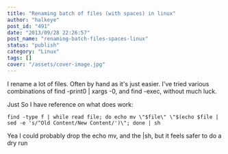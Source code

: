 ```yaml
---
title: "Renaming batch of files (with spaces) in linux"
author: "halkeye"
post_id: "491"
date: "2013/09/28 22:26:57"
post_name: "renaming-batch-files-spaces-linux"
status: "publish"
category: "Linux"
tags: []
cover: "/assets/cover-image.jpg"
---
```


I rename a lot of files. Often by hand as it's just easier. I've tried various combinations of find -print0 | xargs -0, and find -exec, without much luck.

Just So I have reference on what does work:

```
find -type f | while read file; do echo mv \"$file\" \"$(echo $file | sed -e 's/^Old Content/New Content/')\"; done | sh
```


Yea I could probably drop the echo mv, and the |sh, but it feels safer to do a dry run
